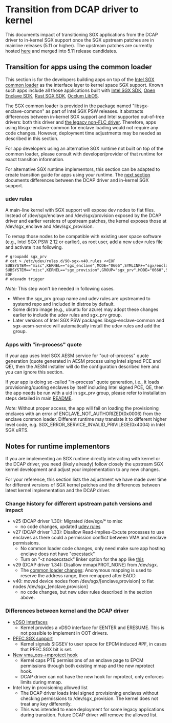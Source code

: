 Transition from DCAP driver to kernel
=====================================

This documents impact of transitioning SGX applications from the DCAP driver to in-kernel SGX support once the SGX upstream patches are in mainline releases (5.11 or higher).
The upstream patches are currently hosted [here](https://git.kernel.org/pub/scm/linux/kernel/git/tip/tip.git/log/?h=x86/sgx) and merged into 5.11 release candidates.

Transition for apps using the common loader
------------------------------------------
This section is for the developers building apps on top of the [Intel SGX common loader](https://github.com/intel/linux-sgx/blob/master/psw/enclave_common/sgx_enclave_common.h) as the interface layer to kernel space SGX support. Known such apps include all those applications built with [Intel SGX SDK](https://github.com/intel/linux-sgx), [Open Enclave SDK](https://github.com/openenclave/openenclave), [Rust SGX SDK](https://github.com/apache/incubator-teaclave-sgx-sdk), [Occlum LibOS](https://github.com/occlum/occlum). 

The SGX common loader is provided in the package named "libsgx-enclave-common" as part of Intel SGX PSW releases. It abstracts differences between in-kernel SGX support and Intel supported out-of-tree drivers: both this driver and [the legacy non-FLC driver](https://github.com/intel/linux-sgx-driver). Therefore,  apps using libsgx-enclave-common for enclave loading would not require any code changes. However, deployment time adjustments may be needed as described in this section.

For app developers using an alternative SGX runtime not built on top of the common loader, please consult with developer/provider of that runtime for exact transition information.

For alternative SGX runtime implementors, this section can be adapted to create transition guide for apps using your runtime. The [next section](#notes-for-runtime-implementors) documents differences between the DCAP driver and in-kernel SGX support.

### udev rules

A main-line kernel with SGX support will expose dev nodes to flat files.  Instead of /dev/sgx/enclave and /dev/sgx/provision exposed by the DCAP driver and earlier versions of upstream patches, the kernel exposes those at /dev/sgx_enclave and /dev/sgx_provision.

To remap those nodes to be compatible with existing user space software (e.g., Intel SGX PSW 2.12 or earlier), as root user, add a new udev rules file and activate it as following. 

```
# groupadd sgx_prv
# cat > /etc/udev/rules.d/90-sgx-v40.rules <<EOF
SUBSYSTEM=="misc",KERNEL=="sgx_enclave",MODE="0666",SYMLINK+="sgx/enclave"
SUBSYSTEM=="misc",KERNEL=="sgx_provision",GROUP="sgx_prv",MODE="0660",SYMLINK+="sgx/provision"
EOF
# udevadm trigger
```
*Note:* This step won't be needed in following cases. 
- When the sgx_prv group name and udev rules are upstreamed to systemd repo and included in distros by default. 
- Some distro image (e.g., ubuntu for azure) may adopt these changes earlier to include the udev rules and sgx_prv group.
- Later versions of Intel SGX PSW packages libsgx-enclave-common and sgx-aesm-service will automatically install the udev rules and add the group.

### Apps with "in-process" quote

If your app uses Intel SGX AESM service for "out-of-process" quote generation (quote generated in AESM process using Intel signed PCE and QE), then the AESM installer will do the configuration described here and you can ignore this section.

If your app is doing so-called "in-process" quote generation, i.e., it loads provisioning/quoting enclaves by itself including Intel signed PCE, QE, then the app needs be run with a uid in sgx_prv group, please refer to installation steps detailed in main [README](https://github.com/intel/SGXDataCenterAttestationPrimitives/tree/master/driver/linux#launching-an-enclave-with-provision-bit-set).

*Note:* Without proper access, the app will fail on loading the provisioning enclaves with an error of ENCLAVE_NOT_AUTHORIZED(0x0006) from the enclave common loader. Different runtime may translate it to different higher level code, e.g. SGX_ERROR_SERVICE_INVALID_PRIVILEGE(0x4004) in Intel SGX uRTS. 

Notes for runtime implementors
---------------------------------

If you are implementing an SGX runtime directly interacting with kernel or the DCAP driver, you need (likely already) follow closely the upstream SGX kernel development and adjust your implementation to any new changes.

For your reference, this section lists the adjustment we have made over time for different versions of SGX kernel patches and the differences between latest kernel implementation and the DCAP driver.

### Change history for different upstream patch versions and impact

- v25 (DCAP driver 1.30): Migrated /dev/sgx/* to misc
  - no code changes, updated [udev rules](https://github.com/intel/SGXDataCenterAttestationPrimitives/blob/771604d36945bba463e012702da8f306bccc2bf7/driver/linux/10-sgx.rules)
- v27 (DCAP driver 1.33): Disallow Read-Implies-Excute processes to use enclaves as there could a permission conflict between VMA and enclave permissions.
  - No common loader code changes, only need make sure app hosting enclave does not have "execstack"
  - Turn on "-z noexecstack" linker option for the app like [this](https://github.com/intel/linux-sgx/blob/master/SampleCode/SampleCommonLoader/Makefile#L35)
- v29 (DCAP driver 1.34): Disallow mmap(PROT_NONE) from /dev/sgx.
  - The [common loader changes](https://github.com/intel/linux-sgx/commit/32169592d0c4eecaed7c669e7f9147934eb0dfb5#diff-3d3b2c74e81956c18c2d7f74ad33ff6c1dadb7496d71697a1f6ec254255191fb): Anonymous mapping is used to reserve the address range, then remapped after EADD.
- v40: moved device nodes from /dev/sgx/\[enclave,provision\] to flat nodes /dev/sgx_\[enclave,provision\]
  - no code changes, but new udev rules described in the section above. 

### Differences between kernel and the DCAP driver

- [vDSO Interfaces](https://git.kernel.org/pub/scm/linux/kernel/git/tip/tip.git/commit/?h=x86/sgx&id=84664369520170f48546c55cbc1f3fbde9b1e140)
  - Kernel provides a vDSO interface for EENTER and ERESUME. This is not possible to implement in OOT drivers.
- [PFEC.SGX support](https://git.kernel.org/pub/scm/linux/kernel/git/tip/tip.git/commit/?h=x86/sgx&id=74faeee06db81a06add0def6a394210c8fef0ab7)
   - Kernel signals SIGSEV to user space for EPCM induced #PF, in cases that PFEC.SGX bit is set. 
- [New vma_ops->mprotect hook](https://git.kernel.org/pub/scm/linux/kernel/git/tip/tip.git/commit/?h=x86/sgx&id=95bb7c42ac8a94ce3d0eb059ad64430390351ccb)
  - Kernel caps PTE permissions of an enclave page to EPCM permissions through both existing mmap and the new mprotect hook.
  - DCAP driver can not have the new hook for mprotect, only enforces limits during mmap. 
- Intel key in provisioning allowed list
  - The DCAP driver loads Intel signed provisioning enclaves without checking permissions to /dev/sgx_provision. The kernel does not treat any key differently.
  - This was intended to ease deployment for some legacy applications during transition. Future DCAP driver will remove the allowed list.
